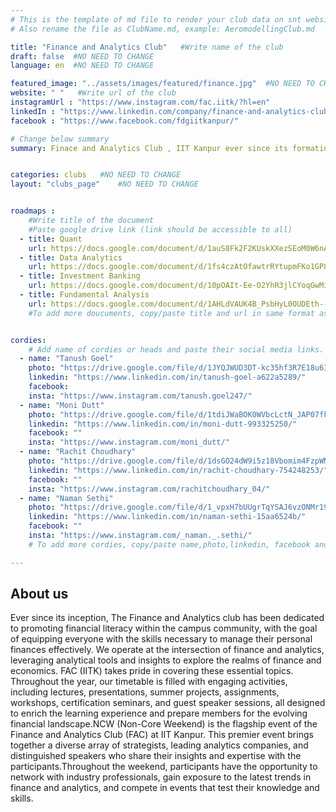 ```yaml
---
# This is the template of md file to render your club data on snt website. The below example is of Aeromodelling Club, please modify the data according to your club.
# Also rename the file as ClubName.md, example: AeromodellingClub.md

title: "Finance and Analytics Club"   #Write name of the club
draft: false  #NO NEED TO CHANGE
language: en  #NO NEED TO CHANGE

featured_image: "../assets/images/featured/finance.jpg"  #NO NEED TO CHANGE
website: " "   #Write url of the club
instagramUrl : "https://www.instagram.com/fac.iitk/?hl=en"
linkedIn : "https://www.linkedin.com/company/finance-and-analytics-club/"
facebook : "https://www.facebook.com/fdgiitkanpur/"

# Change below summary
summary: Finace and Analytics Club , IIT Kanpur ever since its formation in 2020 ,has been aiming to prepare IITK for corporate & research-based financial problems grounded in quantitative & visualization methods..


categories: clubs   #NO NEED TO CHANGE
layout: "clubs_page"    #NO NEED TO CHANGE


roadmaps :
    #Write title of the document
    #Paste google drive link (link should be accessible to all)
  - title: Quant
    url: https://docs.google.com/document/d/1auS8Fk2F2KUskXXezSEoM0W6nAjN7wX1-2K4Vb6dEIg/edit?usp=sharing
  - title: Data Analytics
    url: https://docs.google.com/document/d/1fs4czAtOfawtrRYtupmFKo1GP8ZMcnHUPfwZXqFYHfo/edit?addon_store
  - title: Investment Banking
    url: https://docs.google.com/document/d/10pOAIt-Ee-O2YhR3jlCYoqGwMiPr6cXyk5DNPXjzrJ4/edit?usp=sharing
  - title: Fundamental Analysis
    url: https://docs.google.com/document/d/1AHLdVAUK4B_PsbHyL0OUDEth--vCYcoNdLTxphahKvc/edit?usp=sharing
    #To add more doucuments, copy/paste title and url in same format as above.


cordies:
    # Add name of cordies or heads and paste their social media links.
  - name: "Tanush Goel"
    photo: "https://drive.google.com/file/d/1JYQJWUD3DT-kc35hf3R7E18u6IrrdJYP/view?usp=sharing"   #NO NEED TO CHANGE
    linkedin: "https://www.linkedin.com/in/tanush-goel-a622a5289/"
    facebook:
    insta: "https://www.instagram.com/tanush.goel247/"
  - name: "Moni Dutt"
    photo: "https://drive.google.com/file/d/1tdiJWaBOK0WVbcLctN_JAP07fkyZfqqK/view?usp=sharing"   #NO NEED TO CHANGE
    linkedin: "https://www.linkedin.com/in/moni-dutt-993325250/"
    facebook: ""
    insta: "https://www.instagram.com/moni_dutt/"
  - name: "Rachit Choudhary"
    photo: "https://drive.google.com/file/d/1dsGO24dW9i5z18Vbomim4FzpWM1-yGwu/view?usp=sharing"   #NO NEED TO CHANGE
    linkedin: "https://www.linkedin.com/in/rachit-choudhary-754248253/"
    facebook: ""
    insta: "https://www.instagram.com/rachitchoudhary_04/"
  - name: "Naman Sethi"
    photo: "https://drive.google.com/file/d/1_vpxH7bUUgrTqYSAJ6vzONMr19LyQzOo/view?usp=sharing"   #NO NEED TO CHANGE
    linkedin: "https://www.linkedin.com/in/naman-sethi-15aa6524b/"
    facebook: ""
    insta: "https://www.instagram.com/_naman._.sethi/"
    # To add more cordies, copy/paste name,photo,linkedin, facebook and insta in same format as above.

---
```


<!-- Write about us section -->
## About us
Ever since its inception, The Finance and Analytics club has been dedicated to promoting financial literacy within the campus community, with the goal of equipping everyone with the skills necessary to manage their personal finances effectively. We operate at the intersection of finance and analytics, leveraging analytical tools and insights to explore the realms of finance and economics. FAC (IITK) takes pride in covering these essential topics. Throughout the year, our timetable is filled with engaging activities, including lectures, presentations, summer projects, assignments, workshops, certification seminars, and guest speaker sessions, all designed to enrich the learning experience and prepare members for the evolving financial landscape.NCW (Non-Core Weekend) is the flagship event of the Finance and Analytics Club (FAC) at IIT Kanpur. This premier event brings together a diverse array of strategists, leading analytics companies, and distinguished speakers who share their insights and expertise with the participants.Throughout the weekend, participants have the opportunity to network with industry professionals, gain exposure to the latest trends in finance and analytics, and compete in events that test their knowledge and skills.